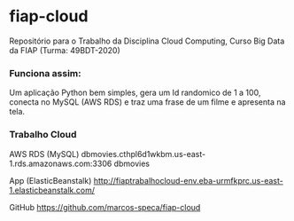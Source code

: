 # fiap-cloud
Repositório para o Trabalho da Disciplina Cloud Computing, Curso Big Data da FIAP (Turma: 49BDT-2020)


### Funciona assim: 
Um aplicação Python bem simples, gera um Id randomico de 1 a 100, conecta no MySQL (AWS RDS) e traz uma frase de um filme e apresenta na tela. 

### Trabalho Cloud

AWS RDS (MySQL) 
	dbmovies.cthpl6d1wkbm.us-east-1.rds.amazonaws.com:3306
	dbmovies

App (ElasticBeanstalk)
	http://fiaptrabalhocloud-env.eba-urmfkprc.us-east-1.elasticbeanstalk.com/

GitHub
	https://github.com/marcos-speca/fiap-cloud
	
	
	

